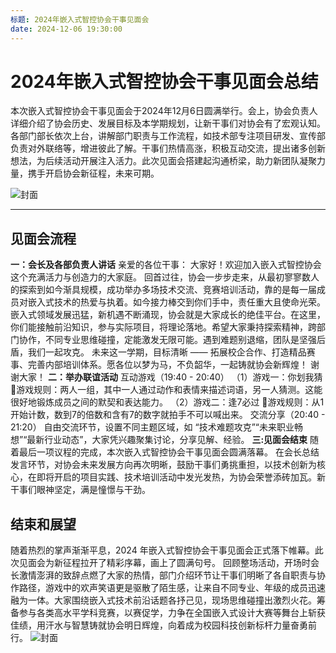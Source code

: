 ```yaml
---
标题: 2024年嵌入式智控协会干事见面会
date: 2024-12-06 19:30:00
---
```

# 2024年嵌入式智控协会干事见面会总结
本次嵌入式智控协会干事见面会于2024年12月6日圆满举行。会上，协会负责人详细介绍了协会历史、发展目标及本学期规划，让新干事们对协会有了宏观认知。各部门部长依次上台，讲解部门职责与工作流程，如技术部专注项目研发、宣传部负责对外联络等，增进彼此了解。干事们热情高涨，积极互动交流，提出诸多创新想法，为后续活动开展注入活力。此次见面会搭建起沟通桥梁，助力新团队凝聚力量，携手开启协会新征程，未来可期。

![封面](https://pic.imgdb.cn/item/676bb098d0e0a243d4e9e3d8.jpg)

---
## 见面会流程
**一：会长及各部负责人讲话**
亲爱的各位干事：
大家好！欢迎加入嵌入式智控协会这个充满活力与创造力的大家庭。
回首过往，协会一步步走来，从最初寥寥数人的探索到如今渐具规模，成功举办多场技术交流、竞赛培训活动，靠的是每一届成员对嵌入式技术的热爱与执着。如今接力棒交到你们手中，责任重大且使命光荣。嵌入式领域发展迅猛，新机遇不断涌现，协会就是大家成长的绝佳平台。在这里，你们能接触前沿知识，参与实际项目，将理论落地。希望大家秉持探索精神，跨部门协作，不同专业思维碰撞，定能激发无限可能。遇到难题别退缩，团队是坚强后盾，我们一起攻克。
未来这一学期，目标清晰 —— 拓展校企合作、打造精品赛事、完善内部培训体系。愿各位以梦为马，不负韶华，一起铸就协会新辉煌！ 谢谢大家！
**二：举办联谊活动**
互动游戏（19:40 - 20:40）
（1）游戏一：你划我猜
游戏规则：两人一组，其中一人通过动作和表情来描述词语，另一人猜测。这能很好地锻炼成员之间的默契和表达能力。
（2）游戏二：逢7必过
游戏规则：从1开始计数，数到7的倍数和含有7的数字就拍手不可以喊出来。
交流分享（20:40 - 21:20）
自由交流环节，设置不同主题区域，如 “技术难题攻克”“未来职业畅想”“最新行业动态”，大家凭兴趣聚集讨论，分享见解、经验。
**三:见面会结束**
随着最后一项议程的完成，本次嵌入式智控协会干事见面会圆满落幕。
在会长总结发言环节，对协会未来发展方向再次明晰，鼓励干事们勇挑重担，以技术创新为核心，在即将开启的项目实践、技术培训活动中发光发热，为协会荣誉添砖加瓦。新干事们眼神坚定，满是憧憬与干劲。
## 结束和展望
随着热烈的掌声渐渐平息，2024 年嵌入式智控协会干事见面会正式落下帷幕。此次见面会为新征程拉开了精彩序幕，画上了圆满句号。
回顾整场活动，开场时会长激情澎湃的致辞点燃了大家的热情，部门介绍环节让干事们明晰了各自职责与协作路径，游戏中的欢声笑语更是驱散了陌生感，让来自不同专业、年级的成员迅速融为一体。大家围绕嵌入式技术前沿话题各抒己见，现场思维碰撞出激烈火花。筹备参与各类高水平学科竞赛，以赛促学，力争在全国嵌入式设计大赛等舞台上斩获佳绩，用汗水与智慧铸就协会明日辉煌，向着成为校园科技创新标杆力量奋勇前行。
![封面](https://pic.imgdb.cn/item/676bb765d0e0a243d4e9e87a.jpg)

